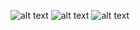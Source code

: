 ![alt text](https://lh6.googleusercontent.com/yFiY9S4qRzDNCxYGp69n5xGLKnUjj0vg_r0pmQsetBoTitorMnTXd6FJpqYO8pzTsArX8ozTJ6bvqQ=w1920-h937-rw)
![alt text](https://lh4.googleusercontent.com/T5EY0rm0bIUA8gyOtW4xPHAq6MOON8yMTlgk9DG7ydfYUlTEPqKIBoC150MoZjJj5xnEQ-ejAeHtDg=w1920-h937-rw)
![alt text](https://lh4.googleusercontent.com/A8L5iOd1TZsXY7E4EtwZZa55DwEexujEZS52xer3CHSFSHaz3arfmq7PkWYi1t0rc9zWvGNvCEakLA=w1920-h937-rw)

